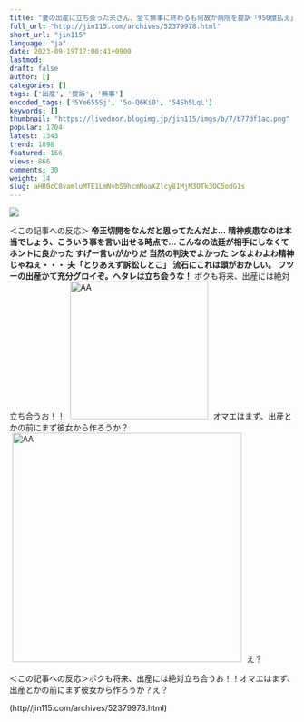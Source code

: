 ```yaml
---
title: "妻の出産に立ち会った夫さん、全て無事に終わるも何故か病院を提訴「950億払え」 "
full_url: "http://jin115.com/archives/52379978.html"
short_url: "jin115"
language: "ja"
date: 2023-09-19T17:00:41+0900
lastmod: 
draft: false
author: []
categories: []
tags: ['出産', '提訴', '無事']
encoded_tags: ['5Ye655Sj', '5o-Q6Ki0', '54Sh5LqL']
keywords: []
thumbnail: "https://livedoor.blogimg.jp/jin115/imgs/b/7/b77df1ac.png"
popular: 1704
latest: 1343
trend: 1898
featured: 166
views: 866
comments: 30
weight: 14
slug: aHR0cC8vamluMTE1LmNvbS9hcmNoaXZlcy81MjM3OTk3OC5odG1s
---
```


![](https://livedoor.blogimg.jp/jin115/imgs/b/7/b77df1ac.png)

<div><a name='more'></a> ＜この記事への反応＞ <b>帝王切開をなんだと思ってたんだよ…</b> <b>精神疾患なのは本当でしょう、こういう事を言い出せる時点で… こんなの法廷が相手にしなくてホントに良かった</b> <b>すげー言いがかりだ</b> <b>当然の判決でよかった</b> <b>ンなよわよわ精神じゃねぇ・・・</b> <b>夫「とりあえず訴訟しとこ」</b> <b>流石にこれは頭がおかしい。</b> <b>フツーの出産かて充分グロイぞ。ヘタレは立ち会うな！</b> ボクも将来、出産には絶対立ち合うお！！ <img src='https//livedoor.blogimg.jp/jin115/imgs/a/c/acb1f601.gif' alt='AA' width='243' border='0' hspace='5' class='pict'> オマエはまず、出産とかの前にまず彼女から作ろうか？ <img src='https//livedoor.blogimg.jp/jin115/imgs/3/d/3d056589.gif' alt='AA' width='404' border='0' hspace='5' class='pict'> え？ <p>＜この記事への反応＞ボクも将来、出産には絶対立ち合うお！！オマエはまず、出産とかの前にまず彼女から作ろうか？え？</p></div>

(http//jin115.com/archives/52379978.html)
